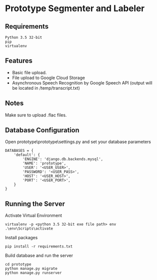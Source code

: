# Prototype Segmenter and Labeler


## Requirements

```
Python 3.5 32-bit
pip
virtualenv
```

## Features

* Basic file upload.
* File upload to Google Cloud Storage
* Asynchronous Speech Recognition by Google Speech API (output will be located in /temp/transcript.txt)

## Notes

Make sure to upload .flac files.

## Database Configuration

Open prototype\prototype\settings.py and set your database parameters

```
DATABASES = {
    'default': {
        'ENGINE': 'django.db.backends.mysql',
        'NAME': 'prototype',
        'USER': '<USER_USER>',
        'PASSWORD': '<USER_PASS>',
        'HOST': '<USER_HOST>',
        'PORT': '<USER_PORT>',
    }
}
```

## Running the Server

Activate Virtual Environment

```
virtualenv -p <python 3.5 32-bit exe file path> env
.\env\Scripts\activate
```
Install packages
```
pip install -r requirements.txt 
```
Build database and run the server
```
cd prototype
python manage.py migrate
python manage.py runserver
```
